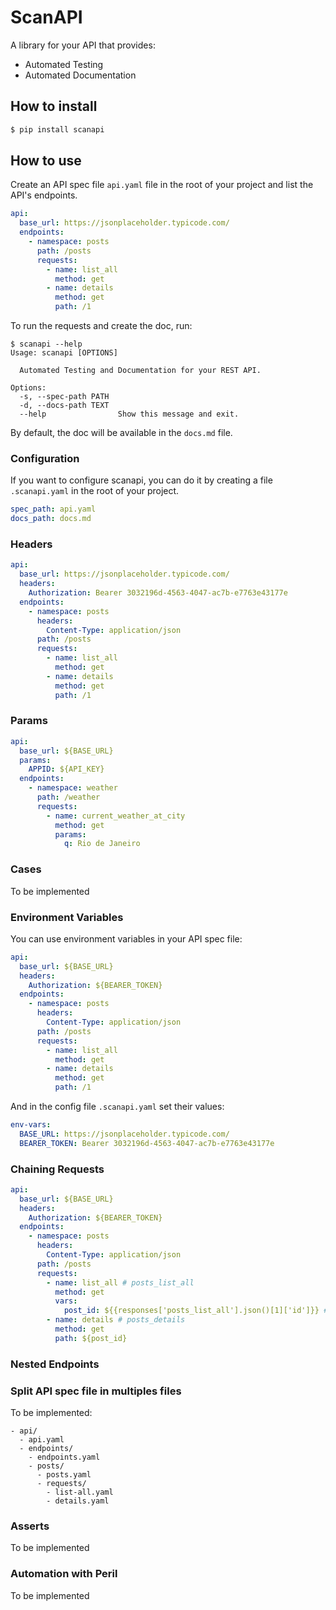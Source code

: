 # ScanAPI

A library for your API that provides:

- Automated Testing
- Automated Documentation

## How to install

```bash
$ pip install scanapi
```

## How to use

Create an API spec file `api.yaml` file in the root of your project and list the API's endpoints.

```yaml
api:
  base_url: https://jsonplaceholder.typicode.com/
  endpoints:
    - namespace: posts
      path: /posts
      requests:
        - name: list_all
          method: get
        - name: details
          method: get
          path: /1
```

To run the requests and create the doc, run:

```
$ scanapi --help
Usage: scanapi [OPTIONS]

  Automated Testing and Documentation for your REST API.

Options:
  -s, --spec-path PATH
  -d, --docs-path TEXT
  --help                Show this message and exit.
```

By default, the doc will be available in the `docs.md` file.

### Configuration

If you want to configure scanapi, you can do it by creating a file `.scanapi.yaml` in the root of your project.

```yaml
spec_path: api.yaml
docs_path: docs.md
```

### Headers

```yaml
api:
  base_url: https://jsonplaceholder.typicode.com/
  headers:
    Authorization: Bearer 3032196d-4563-4047-ac7b-e7763e43177e
  endpoints:
    - namespace: posts
      headers:
        Content-Type: application/json
      path: /posts
      requests:
        - name: list_all
          method: get
        - name: details
          method: get
          path: /1
```

### Params

``` yaml
api:
  base_url: ${BASE_URL}
  params:
    APPID: ${API_KEY}
  endpoints:
    - namespace: weather
      path: /weather
      requests:
        - name: current_weather_at_city
          method: get
          params:
            q: Rio de Janeiro
```

### Cases

To be implemented

### Environment Variables

You can use environment variables in your API spec file:

```yaml
api:
  base_url: ${BASE_URL}
  headers:
    Authorization: ${BEARER_TOKEN}
  endpoints:
    - namespace: posts
      headers:
        Content-Type: application/json
      path: /posts
      requests:
        - name: list_all
          method: get
        - name: details
          method: get
          path: /1
```

And in the config file `.scanapi.yaml` set their values:

```yaml
env-vars:
  BASE_URL: https://jsonplaceholder.typicode.com/
  BEARER_TOKEN: Bearer 3032196d-4563-4047-ac7b-e7763e43177e
```

### Chaining Requests

```yaml
api:
  base_url: ${BASE_URL}
  headers:
    Authorization: ${BEARER_TOKEN}
  endpoints:
    - namespace: posts
      headers:
        Content-Type: application/json
      path: /posts
      requests:
        - name: list_all # posts_list_all
          method: get
          vars:
            post_id: ${{responses['posts_list_all'].json()[1]['id']}} # should return id 2
        - name: details # posts_details
          method: get
          path: ${post_id}
```

### Nested Endpoints

### Split API spec file in multiples files

To be implemented:

```
- api/
  - api.yaml
  - endpoints/
    - endpoints.yaml
    - posts/
      - posts.yaml
      - requests/
        - list-all.yaml
        - details.yaml
```

### Asserts

To be implemented


### Automation with Peril

To be implemented

